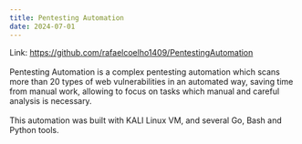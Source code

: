 ```yaml
---
title: Pentesting Automation
date: 2024-07-01
---
```


Link: https://github.com/rafaelcoelho1409/PentestingAutomation
<br><br>
Pentesting Automation is a complex pentesting automation which scans more than 20 types of web vulnerabilities in an automated way, saving time from manual work, allowing to focus on tasks which manual and careful analysis is necessary.
<br><br>
This automation was built with KALI Linux VM, and several Go, Bash and Python tools.

<!--more-->
